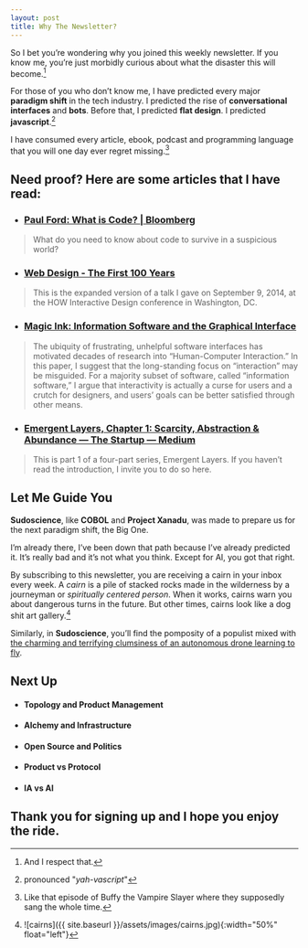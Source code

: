```yaml
---
layout: post
title: Why The Newsletter?
---
```


So I bet you’re wondering why you joined this weekly newsletter. If you know me, you’re just morbidly curious about what the disaster this will become.[^1]

[^1]:And I respect that.

For those of you who don’t know me, I have predicted every major **paradigm shift** in the tech industry. I predicted the rise of **conversational interfaces** and **bots**. Before that, I predicted **flat design**. I predicted **javascript**.[^3]

[^3]:pronounced "*yah-vascript*"

I have consumed every article, ebook, podcast and programming language that you will one day ever regret missing.[^2]

[^2]:Like that episode of Buffy the Vampire Slayer where they supposedly sang the whole time.

## Need proof? Here are some articles that I have read:

* ### [Paul Ford: What is Code? | Bloomberg](http://www.bloomberg.com/graphics/2015-paul-ford-what-is-code/)

> What do you need to know about code to survive in a suspicious world?

* ### [Web Design - The First 100 Years](http://idlewords.com/talks/web_design_first_100_years.htm)

> This is the expanded version of a talk I gave on September 9, 2014, at the HOW Interactive Design conference in Washington, DC.

* ### [Magic Ink: Information Software and the Graphical Interface](http://worrydream.com/MagicInk/)

> The ubiquity of frustrating, unhelpful software interfaces has motivated decades of research into “Human-Computer Interaction.” In this paper, I suggest that the long-standing focus on “interaction” may be misguided. For a majority subset of software, called “information software,” I argue that interactivity is actually a curse for users and a crutch for designers, and users’ goals can be better satisfied through other means.

* ### [Emergent Layers, Chapter 1: Scarcity, Abstraction & Abundance — The Startup — Medium](https://medium.com/swlh/emergent-layers-chapter-1-scarcity-abstraction-abundance-5705666e4f15#.nrbwdvek5)

> This is part 1 of a four-part series, Emergent Layers. If you haven’t read the introduction, I invite you to do so here.


## Let Me Guide You
**Sudoscience**, like **COBOL** and **Project Xanadu**, was made to prepare us for the next paradigm shift, the Big One.

I’m already there, I’ve been down that path because I’ve already predicted it. It’s really bad and it’s not what you think. Except for AI, you got that right.

By subscribing to this newsletter, you are receiving a cairn in your inbox every week. A *cairn* is a pile of stacked rocks made in the wilderness by a journeyman or *spiritually centered person*. When it works, cairns warn you about dangerous turns in the future. But other times, cairns look like a dog shit art gallery.[^4]

[^4]:![cairns]({{ site.baseurl }}/assets/images/cairns.jpg){:width="50%" float="left"}

Similarly, in **Sudoscience**, you’ll find the pomposity of a populist mixed with [the charming and terrifying clumsiness of an autonomous drone learning to fly](https://youtu.be/VCdxqn0fcnE).

## Next Up

* #### Topology and Product Management
* #### Alchemy and Infrastructure
* #### Open Source and Politics
* #### Product vs Protocol
* #### IA vs AI

## Thank you for signing up and I hope you enjoy the ride.
